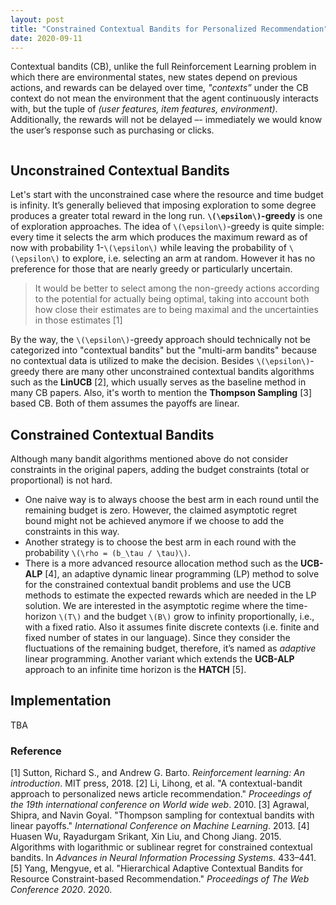 ```yaml
---
layout: post
title: "Constrained Contextual Bandits for Personalized Recommendation"
date: 2020-09-11
---
```

<span class="dropcap">C</span>ontextual bandits (CB), unlike the full Reinforcement Learning problem in which there are environmental states, new states depend on previous actions, and rewards can be delayed over time,  _"contexts”_  under the CB context do not mean the environment that the agent continuously interacts with, but the tuple of *(user features, item features, environment)*. Additionally, the rewards will not be delayed –- immediately we would know the user’s response such as purchasing or clicks.
<figure>
    <img src="{{ '/assets/img/20200911_CB.png' | prepend: site.baseurl }}" alt="">
</figure>

## Unconstrained Contextual Bandits
Let's start with the unconstrained case where the resource and time budget is infinity. It’s generally believed that imposing exploration to some degree produces a greater total reward in the long run. **`\(\epsilon\)`-greedy** is one of exploration approaches. The idea of `\(\epsilon\)`-greedy is quite simple: every time it selects the arm which produces the maximum reward as of now with probability 1-`\(\epsilon\)` while leaving the probability of `\(\epsilon\)` to explore, i.e. selecting an arm at random. However it has no preference for those that are nearly greedy or particularly uncertain.
> It would be better to select among the non-greedy actions according to the potential for actually being optimal, taking into account both how close their estimates are to being maximal and the uncertainties in those estimates [1]

By the way, the `\(\epsilon\)`-greedy approach should technically not be categorized into "contextual bandits" but the "multi-arm bandits" because no contextual data is utilized to make the decision.
Besides `\(\epsilon\)`-greedy there are many other unconstrained contextual bandits algorithms such as the **LinUCB** [2], which usually serves as the baseline method in many CB papers. Also, it's worth to mention the **Thompson Sampling** [3] based CB. Both of them assumes the payoffs are linear.

## Constrained Contextual Bandits
Although many bandit algorithms mentioned above do not consider constraints in the original papers, adding the budget constraints (total or proportional) is not hard.
- One naive way is to always choose the best arm in each round until the remaining budget is zero. However, the claimed asymptotic regret bound might not be achieved anymore if we choose to add the constraints in this way.
- Another strategy is to choose the best arm in each round with the probability `\(\rho = (b_\tau / \tau)\)`.
- There is a more advanced resource allocation method such as the **UCB-ALP** [4], an adaptive dynamic linear programming (LP) method to solve for the constrained contextual bandit problems and use the UCB methods to estimate the expected rewards which are needed in the LP solution. We are interested in the asymptotic regime where the time-horizon `\(T\)` and the budget `\(B\)` grow to infinity proportionally, i.e., with a fixed ratio. Also it assumes finite discrete contexts (i.e. finite and fixed number of states in our language). Since they consider the fluctuations of the remaining budget, therefore, it’s named as *adaptive* linear programming. Another variant which extends the **UCB-ALP** approach to an infinite time horizon is the **HATCH** [5].

## Implementation
TBA

### Reference
[1] Sutton, Richard S., and Andrew G. Barto. _Reinforcement learning: An introduction_. MIT press, 2018.
[2] Li, Lihong, et al. "A contextual-bandit approach to personalized news article recommendation." _Proceedings of the 19th international conference on World wide web_. 2010.
[3] Agrawal, Shipra, and Navin Goyal. "Thompson sampling for contextual bandits with linear payoffs." _International Conference on Machine Learning_. 2013.
[4] Huasen Wu, Rayadurgam Srikant, Xin Liu, and Chong Jiang. 2015. Algorithms with logarithmic or sublinear regret for constrained contextual bandits. In _Advances in Neural Information Processing Systems._ 433–441.
[5] Yang, Mengyue, et al. "Hierarchical Adaptive Contextual Bandits for Resource Constraint-based Recommendation." _Proceedings of The Web Conference 2020_. 2020.
